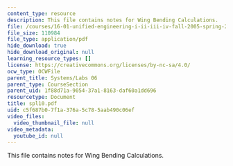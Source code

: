 ```yaml
---
content_type: resource
description: This file contains notes for Wing Bending Calculations.
file: /courses/16-01-unified-engineering-i-ii-iii-iv-fall-2005-spring-2006/c5f687b07f1a376a5c785aab490c06ef_spl10.pdf
file_size: 110984
file_type: application/pdf
hide_download: true
hide_download_original: null
learning_resource_types: []
license: https://creativecommons.org/licenses/by-nc-sa/4.0/
ocw_type: OCWFile
parent_title: Systems/Labs 06
parent_type: CourseSection
parent_uid: 1f88d71a-9054-37a1-8163-daf60a1dd696
resourcetype: Document
title: spl10.pdf
uid: c5f687b0-7f1a-376a-5c78-5aab490c06ef
video_files:
  video_thumbnail_file: null
video_metadata:
  youtube_id: null
---
```

This file contains notes for Wing Bending Calculations.